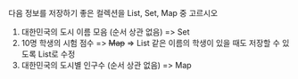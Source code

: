 
  다음 정보를 저장하기 좋은 컬렉션을 List, Set, Map 중 고르시오

  1) 대한민국의 도시 이름 모음 (순서 상관 없음) => Set
  2) 10명 학생의 시험 점수                => ~~Map~~ => List
    같은 이름의 학생이 있을 때도 저장할 수 있도록 List로 수정
  3) 대한민국의 도시별 인구수 (순서 상관 없음)  => Map



